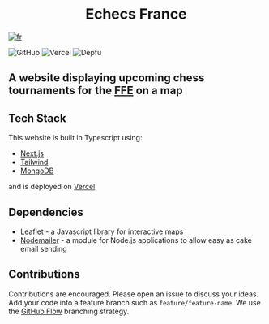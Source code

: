 <h1 style="text-align: center">Echecs France</h1>

[![fr](https://img.shields.io/badge/lang-fr-blue.svg?style=for-the-badge)](https://github.com/TheRealOwenRees/echecsfrance/blob/main/README-fr.md)

![GitHub](https://img.shields.io/github/license/therealowenrees/echecsfrance?style=for-the-badge)
![Vercel](https://vercelbadge.vercel.app/api/therealowenrees/echecsfrance?style=for-the-badge)
![Depfu](https://img.shields.io/depfu/dependencies/github/TheRealOwenRees/echecsfrance?style=for-the-badge)

## A website displaying upcoming chess tournaments for the [FFE](http://www.echecs.asso.fr/) on a map

## Tech Stack

This website is built in Typescript using:

- [Next.js](https://nextjs.org/)
- [Tailwind](https://tailwindcss.com/)
- [MongoDB](https://www.mongodb.com/)

and is deployed on [Vercel](https://vercel.com/)

## Dependencies

- [Leaflet](https://leafletjs.com/) - a Javascript library for interactive maps
- [Nodemailer](https://nodemailer.com/) - a module for Node.js applications to allow easy as cake email sending

## Contributions

Contributions are encouraged. Please open an issue to discuss your ideas.
Add your code into a feature branch such as `feature/feature-name`. We use the [GitHub Flow](https://www.gitkraken.com/learn/git/best-practices/git-branch-strategy#github-flow-considerations) branching strategy.
